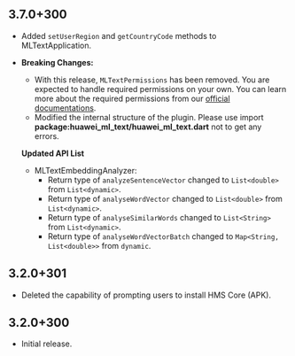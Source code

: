 ## 3.7.0+300

- Added `setUserRegion` and `getCountryCode` methods to MLTextApplication.

- **Breaking Changes:**

  - With this release, `MLTextPermissions` has been removed. You are expected to handle required permissions on your own. You can learn more about the required permissions from our [official documentations](https://developer.huawei.com/consumer/en/doc/development/HMS-Plugin-Guides/assigning-permissions-0000001052789343?ha_source=hms1).
  - Modified the internal structure of the plugin. Please use import **package:huawei_ml_text/huawei_ml_text.dart** not to get any errors.

  **Updated API List**

  - MLTextEmbeddingAnalyzer:
    - Return type of `analyzeSentenceVector` changed to `List<double>` from `List<dynamic>`.
    - Return type of `analyseWordVector` changed to `List<double>` from `List<dynamic>`.
    - Return type of `analyseSimilarWords` changed to `List<String>` from `List<dynamic>`.
    - Return type of `analyseWordVectorBatch` changed to `Map<String, List<double>>` from `dynamic`.

## 3.2.0+301

- Deleted the capability of prompting users to install HMS Core (APK).

## 3.2.0+300

- Initial release.
